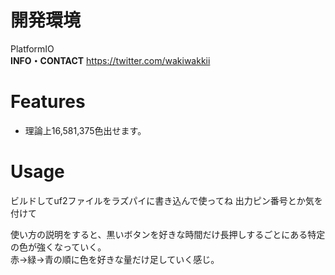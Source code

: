 # 開発環境
PlatformIO  
**INFO・CONTACT** https://twitter.com/wakiwakkii
 
# Features
* 理論上16,581,375色出せます。

# Usage
ビルドしてuf2ファイルをラズパイに書き込んで使ってね
出力ピン番号とか気を付けて

使い方の説明をすると、黒いボタンを好きな時間だけ長押しするごとにある特定の色が強くなっていく。  
赤→緑→青の順に色を好きな量だけ足していく感じ。
